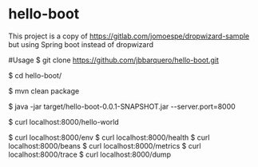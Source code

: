 # hello-boot
This project is a copy of https://gitlab.com/jomoespe/dropwizard-sample but using Spring boot instead of dropwizard

#Usage
$ git clone https://github.com/jbbarquero/hello-boot.git

$ cd hello-boot/

$ mvn clean package

$ java -jar target/hello-boot-0.0.1-SNAPSHOT.jar --server.port=8000

$ curl localhost:8000/hello-world

$ curl localhost:8000/env
$ curl localhost:8000/health
$ curl localhost:8000/beans
$ curl localhost:8000/metrics
$ curl localhost:8000/trace
$ curl localhost:8000/dump

